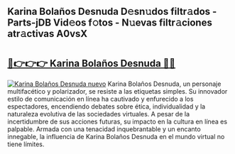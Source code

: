 ## Karina Bolaños Desnuda D𝚎sn𝚞dos filtr𝚊dos - Parts-jDB Vid𝚎os f𝚘tos - N𝚞evas filtr𝚊ciones atr𝚊ctivas A0vsX

# <h2><a href="http://mbayie.tromn.icu/?c=Karina+Bola%c3%b1os+Desnuda">🔗👉👉👉 Karina Bolaños Desnuda 🔗🔗</a></h2>

[![Karina Bolaños Desnuda nuevo](https://i.imgur.com/pEAQMta.gif)](http://mbayie.tromn.icu/?c=Karina+Bola%c3%b1os+Desnuda)
Karina Bolaños Desnuda, un personaje multifacético y polarizador, se resiste a las etiquetas simples. Su innovador estilo de comunicación en línea ha cautivado y enfurecido a los espectadores, encendiendo debates sobre ética, individualidad y la naturaleza evolutiva de las sociedades virtuales. A pesar de la incertidumbre de sus acciones futuras, su impacto en la cultura en línea es palpable. Armada con una tenacidad inquebrantable y un encanto innegable, la influencia de Karina Bolaños Desnuda en el mundo virtual no tiene límites.

